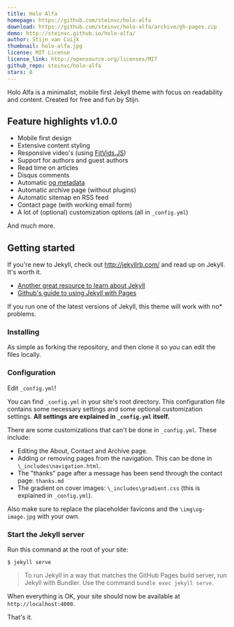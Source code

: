 ```yaml
---
title: Holo Alfa
homepage: https://github.com/steinvc/holo-alfa
download: https://github.com/steinvc/holo-alfa/archive/gh-pages.zip
demo: http://steinvc.github.io/holo-alfa/
author: Stijn van Cuijk
thumbnail: holo-alfa.jpg
license: MIT License
license_link: http://opensource.org/licenses/MIT
github_repo: steinvc/holo-alfa
stars: 8
---
```


Holo Alfa is a minimalist, mobile first Jekyll theme with focus on
readability and content. Created for free and fun by Stijn.

## Feature highlights v1.0.0 ##

* Mobile first design
* Extensive content styling
* Responsive video's (using [FitVids.JS](http://fitvidsjs.com/))
* Support for authors and guest authors
* Read time on articles
* Disqus comments
* Automatic [og metadata](http://ogp.me/)
* Automatic archive page (without plugins)
* Automatic sitemap en RSS feed
* Contact page (with working email form)
* A lot of (optional) customization options (all in `_config.yml`)

And much more.

## Getting started ##

If you're new to Jekyll, check out http://jekyllrb.com/ and read up on
Jekyll. It's worth it.

* [Another great resource to learn about Jekyll](http://www.smashingmagazine.com/2014/08/build-blog-jekyll-github-pages/)
* [Github's guide to using Jekyll with Pages](https://help.github.com/articles/using-jekyll-with-pages/)

If you run one of the latest versions of Jekyll, this theme will work
with no* problems.

### Installing ##

As simple as forking the repository, and then clone it so you can edit
the files locally.

### Configuration ###

Edit `_config.yml`!

You can find `_config.yml` in your site's root directory. This
configuration file contains some necessary settings and some optional
customization settings. **All settings are explained in `_config.yml`
itself.**

There are some customizations that can't be done in `_config.yml`.
These include:

* Editing the About, Contact and Archive page.
* Adding or removing pages from the navigation. This can be done in `\_includes\navigation.html`.
* The "thanks" page after a message has been send through the contact page: `thanks.md`
* The gradient on cover images: `\_includes\gradient.css` (this is explained in `_config.yml`).

Also make sure to replace the placeholder favicons and the
`\img\og-image.jpg` with your own.

### Start the Jekyll server ###

Run this command at the root of your site:

```
$ jekyll serve
```

> To run Jekyll in a way that matches the GitHub Pages build server,
> run Jekyll with Bundler. Use the command `bundle exec jekyll serve`.

When everything is OK, your site should now be available at
`http://localhost:4000`.

That's it.

